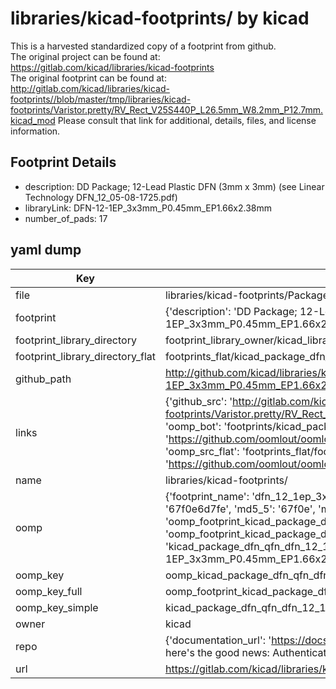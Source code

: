 # libraries/kicad-footprints/ by kicad  
This is a harvested standardized copy of a footprint from github.  
The original project can be found at:  
https://gitlab.com/kicad/libraries/kicad-footprints  
The original footprint can be found at:
http://gitlab.com/kicad/libraries/kicad-footprints//blob/master/tmp/libraries/kicad-footprints/Varistor.pretty/RV_Rect_V25S440P_L26.5mm_W8.2mm_P12.7mm.kicad_mod
Please consult that link for additional, details, files, and license information.  
## Footprint Details
* description: DD Package; 12-Lead Plastic DFN (3mm x 3mm) (see Linear Technology DFN_12_05-08-1725.pdf)  
* libraryLink: DFN-12-1EP_3x3mm_P0.45mm_EP1.66x2.38mm  
* number_of_pads: 17  
## yaml dump  
| Key | Value |  
| --- | --- |  
| file | libraries/kicad-footprints/Package_DFN_QFN.pretty/DFN-12-1EP_3x3mm_P0.45mm_EP1.66x2.38mm.kicad_mod |  
| footprint | {'description': 'DD Package; 12-Lead Plastic DFN (3mm x 3mm) (see Linear Technology DFN_12_05-08-1725.pdf)', 'libraryLink': 'DFN-12-1EP_3x3mm_P0.45mm_EP1.66x2.38mm', 'number_of_pads': 17} |  
| footprint_library_directory | footprint_library_owner/kicad_libraries/kicad-footprints/ |  
| footprint_library_directory_flat | footprints_flat/kicad_package_dfn_qfn_dfn_12_1ep_3x3mm_p0_45mm_ep1_66x2_38mm/working |  
| github_path | http://github.com/kicad/libraries/kicad-footprints//blob/master/tmp/libraries/kicad-footprints/Package_DFN_QFN.pretty/DFN-12-1EP_3x3mm_P0.45mm_EP1.66x2.38mm.kicad_mod |  
| links | {'github_src': 'http://gitlab.com/kicad/libraries/kicad-footprints//blob/master/tmp/libraries/kicad-footprints/Varistor.pretty/RV_Rect_V25S440P_L26.5mm_W8.2mm_P12.7mm.kicad_mod', 'github_src_repo': 'https://gitlab.com/kicad/libraries/kicad-footprints', 'oomp_bot': 'footprints/kicad_package_dfn_qfn_dfn_12_1ep_3x3mm_p0_45mm_ep1_66x2_38mm/working', 'oomp_bot_github': 'https://github.com/oomlout/oomlout_oomp_footprint_bot/tree/main/footprints/kicad_package_dfn_qfn_dfn_12_1ep_3x3mm_p0_45mm_ep1_66x2_38mm/working', 'oomp_src_flat': 'footprints_flat/footprints_flat/kicad_package_dfn_qfn_dfn_12_1ep_3x3mm_p0_45mm_ep1_66x2_38mm/working', 'oomp_src_flat_github': 'https://github.com/oomlout/oomlout_oomp_footprint_src/tree/main/footprints_flat/kicad_package_dfn_qfn_dfn_12_1ep_3x3mm_p0_45mm_ep1_66x2_38mm/working'} |  
| name | libraries/kicad-footprints/ |  
| oomp | {'footprint_name': 'dfn_12_1ep_3x3mm_p0_45mm_ep1_66x2_38mm', 'library_name': 'package_dfn_qfn', 'md5': '67f0e6d7fe48c745f5cf0253270878cd', 'md5_10': '67f0e6d7fe', 'md5_5': '67f0e', 'md5_6': '67f0e6', 'oomp_key': 'oomp_kicad_package_dfn_qfn_dfn_12_1ep_3x3mm_p0_45mm_ep1_66x2_38mm', 'oomp_key_extra': 'oomp_footprint_kicad_package_dfn_qfn_dfn_12_1ep_3x3mm_p0_45mm_ep1_66x2_38mm', 'oomp_key_full': 'oomp_footprint_kicad_package_dfn_qfn_dfn_12_1ep_3x3mm_p0_45mm_ep1_66x2_38mm_67f0e6', 'oomp_key_simple': 'kicad_package_dfn_qfn_dfn_12_1ep_3x3mm_p0_45mm_ep1_66x2_38mm', 'original_filename': 'libraries/kicad-footprints/Package_DFN_QFN.pretty/DFN-12-1EP_3x3mm_P0.45mm_EP1.66x2.38mm.kicad_mod', 'owner_name': 'kicad'} |  
| oomp_key | oomp_kicad_package_dfn_qfn_dfn_12_1ep_3x3mm_p0_45mm_ep1_66x2_38mm |  
| oomp_key_full | oomp_footprint_kicad_package_dfn_qfn_dfn_12_1ep_3x3mm_p0_45mm_ep1_66x2_38mm |  
| oomp_key_simple | kicad_package_dfn_qfn_dfn_12_1ep_3x3mm_p0_45mm_ep1_66x2_38mm |  
| owner | kicad |  
| repo | {'documentation_url': 'https://docs.github.com/rest/overview/resources-in-the-rest-api#rate-limiting', 'message': "API rate limit exceeded for 84.66.173.59. (But here's the good news: Authenticated requests get a higher rate limit. Check out the documentation for more details.)"} |  
| url | https://gitlab.com/kicad/libraries/kicad-footprints |  

